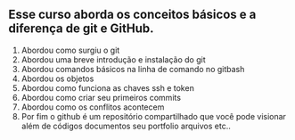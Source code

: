 ## Esse curso aborda os conceitos básicos e a diferença de git e GitHub.

1. Abordou como surgiu o git
2. Abordou uma breve introdução e instalação do git
3. Abordou comandos básicos na linha de comando no gitbash
4. Abordou os objetos 
5. Abordou como funciona as chaves ssh e token
6. Abordou como criar seu primeiros commits
7. Abordou como os conflitos acontecem
8. Por fim o github é um repositório compartilhado que você pode visionar além de códigos documentos seu portfolio arquivos etc..







